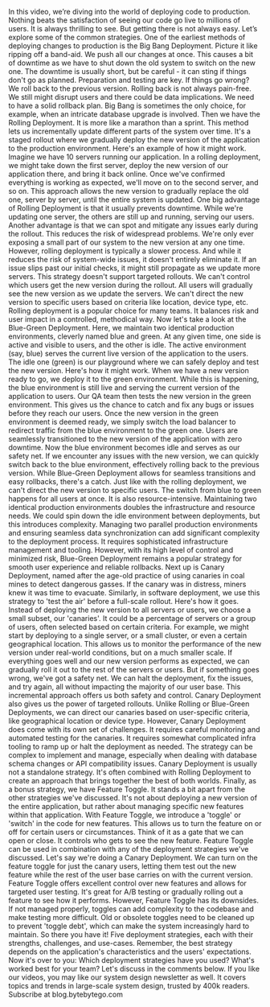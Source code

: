 In this video, we’re diving into the world of deploying code to production.
Nothing beats the satisfaction of seeing our code go live to millions of users.
It is always thrilling to see.
But getting there is not always easy.
Let’s explore some of the common strategies.
One of the earliest methods of deploying changes to production is the Big Bang Deployment.
Picture it like ripping off a band-aid.
We push all our changes at once.
This causes a bit of downtime as we have to shut down the old system to switch on the
new one.
The downtime is usually short, but be careful - it can sting if things don't go as planned.
Preparation and testing are key.
If things go wrong?
We roll back to the previous version.
Rolling back is not always pain-free.
We still might disrupt users and there could be data implications.
We need to have a solid rollback plan.
Big Bang is sometimes the only choice, for example, when an intricate database upgrade
is involved.
Then we have the Rolling Deployment.
It is more like a marathon than a sprint.
This method lets us incrementally update different parts of the system over time.
It's a staged rollout where we gradually deploy the new version of the application to the
production environment.
Here's an example of how it might work.
Imagine we have 10 servers  running our application.
In a rolling deployment, we might take down the first server, deploy the new version of
our application there, and bring it back online.
Once we've confirmed everything is working as expected, we'll move on to the second server,
and so on.
This approach allows the new version to gradually replace the old one, server by server, until
the entire system is updated.
One big advantage of Rolling Deployment is that it usually prevents downtime.
While we're updating one server, the others are still up and running, serving our users.
Another advantage is that we can spot and mitigate any issues early during the rollout.
This reduces the risk of widespread problems.
We're only ever exposing a small part of our system to the new version at any one time.
However, rolling deployment is typically a slower process.
And while it reduces the risk of system-wide issues, it doesn't entirely eliminate it.
If an issue slips past our initial checks, it might still propagate as we update more
servers.
This strategy doesn't support targeted rollouts.
We can't control which users get the new version during the rollout.
All users will gradually see the new version as we update the servers.
We can't direct the new version to specific users based on criteria like location, device
type, etc.
Rolling deployment is a popular choice for many teams.
It balances risk and user impact in a controlled, methodical way.
Now let's take a look at  the Blue-Green Deployment.
Here, we maintain two identical production environments, cleverly named blue and green.
At any given time, one side is active and visible to users, and the other is idle.
The active environment (say, blue) serves the current live version of the application
to the users.
The idle one (green) is our playground where we can safely deploy and test the new version.
Here's how it might work.
When we have a new version ready to go, we deploy it to the green environment.
While this is happening, the blue environment is still live and serving the current version
of the application to users.
Our QA team then tests the new version in the green environment.
This gives us the chance to catch and fix any bugs or issues before they reach our users.
Once the new version in the green environment is deemed ready, we simply switch the load
balancer to redirect traffic from the blue environment to the green one.
Users are seamlessly transitioned to the new version of the application with zero downtime.
Now the blue environment becomes idle and serves as our safety net.
If we encounter any issues with the new version, 
we can quickly switch back  to the blue environment,
effectively rolling back to the previous version.
While Blue-Green Deployment allows for seamless transitions and easy rollbacks, there's a
catch.
Just like with the rolling deployment, we can't direct the new version to specific users.
The switch from blue to green happens for all users at once.
It is also resource-intensive.
Maintaining two identical production environments doubles the infrastructure and resource needs.
We could spin down the idle environment between deployments, but this introduces complexity.
Managing two parallel production environments and ensuring seamless data synchronization
can add significant complexity to the deployment process.
It requires sophisticated  infrastructure management 
and tooling.
However, with its high level of control and minimized risk, Blue-Green Deployment remains
a popular strategy for smooth user experience and reliable rollbacks.
Next up is Canary Deployment, named after the age-old practice of using canaries in
coal mines to detect dangerous gasses.
If the canary was in distress, miners knew it was time to evacuate.
Similarly, in software deployment, we use 
this strategy to 'test the  air' before a full-scale
rollout.
Here's how it goes.
Instead of deploying the new version to all servers or users, we choose a small subset,
our 'canaries'.
It could be a percentage of servers or a group of users, often selected based on certain
criteria.
For example, we might start by deploying to a single server, or a small cluster, or even
a certain geographical location.
This allows us to monitor the performance of the new version under real-world conditions,
but on a much smaller scale.
If everything goes well and our new version performs as expected, we can gradually roll
it out to the rest of the servers or users.
But if something goes wrong, we've got a safety net.
We can halt the deployment, fix the issues, and try again, all without impacting the majority
of our user base.
This incremental approach offers us both safety and control.
Canary Deployment also gives us the power of targeted rollouts.
Unlike Rolling or Blue-Green Deployments, we can direct our canaries based on user-specific
criteria, like geographical location or device type.
However, Canary Deployment does come with its own set of challenges.
It requires careful monitoring and automated testing for the canaries.
It requires somewhat complicated infra tooling to ramp up or halt the deployment as needed.
The strategy can be complex to implement and manage, especially when dealing with database
schema changes or API compatibility issues.
Canary Deployment is usually not a standalone strategy.
It's often combined with Rolling Deployment to create an approach that brings together
the best of both worlds.
Finally, as a bonus strategy, we have Feature Toggle.
It stands a bit apart from the other strategies we've discussed.
It's not about deploying a new version of the entire application, but rather about managing
specific new features within that application.
With Feature Toggle, we introduce a 'toggle' or 'switch' in the code for new features.
This allows us to turn the feature on or off for certain users or circumstances.
Think of it as a gate that we can open or close.
It controls who gets to see the new feature.
Feature Toggle can be used in combination with any of the deployment strategies we've
discussed.
Let's say we're doing a Canary Deployment.
We can turn on the feature toggle for just the canary users, letting them test out the
new feature while the rest of the user base carries on with the current version.
Feature Toggle offers excellent control over new features and allows for targeted user
testing.
It's great for A/B testing or gradually rolling out a feature to see how it performs.
However, Feature Toggle has its downsides.
If not managed properly,  toggles can add complexity 
to the codebase and make testing more difficult.
Old or obsolete toggles need to be cleaned up to prevent 'toggle debt', which can make
the system increasingly hard to maintain.
So there you have it!
Five deployment strategies, each with their strengths, challenges, and use-cases.
Remember, the best strategy depends on the 
application's characteristics  and the users' expectations.
Now it's over to you: Which deployment strategies have you used?
What's worked best for your team?
Let's discuss in the comments below.
If you like our videos, you may like  our system design newsletter as well. 
It covers topics and trends in large-scale  system design, trusted by 400k readers.
Subscribe at blog.bytebytego.com
